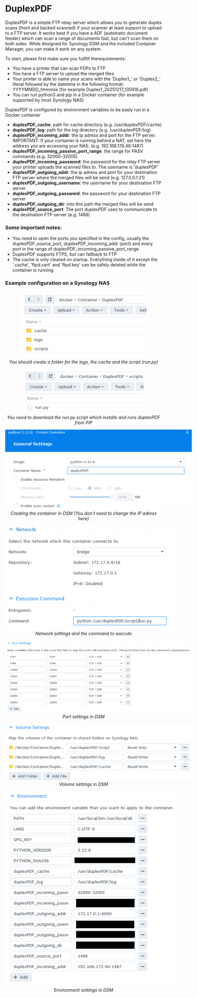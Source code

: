 # DuplexPDF

DuplexPDF is a simple FTP relay server which allows you to generate duplex scans (front and backed scanned) if your scanner at least support to upload to a FTP server. 
It works best if you have a ADF (automatic document feeder) which can scan a range of documents fast, but can't scan them on both sides. 
While designed for Synology DSM and the included Container Manager, you can make it work on any system.

To start, please first make sure you fullfill therequirements:

* You have a printer that can scan FDPs to FTP
* You have a FTP server to upload the merged files
* Your printer is able to name your scans with the 'Duplex1_' or 'Duplex2_' literal followed by the datetime in the following format: YYYYMMDD_hhmmss (for example Duplex1_20251217_135916.pdf)
* You can run python3 and pip in a Docker container (for example supported by most Synology NAS)

DuplexPDF is configured by environment variables to be easly run in a Docker container

* **duplexPDF_cache**: path for cache directory (e.g. /usr/duplexPDF/cache)
* **duplexPDF_log**: path for the log directory (e.g. /usr/duplexPDF/log)
* **duplexPDF_incoming_addr**: the ip adress and port for the FTP server. IMPORTANT: If your container is running behind a NAT, set here the address you are accessing your NAS. (e.g. 192.168.178.46:1487)
* **duplexPDF_incoming_passive_port_range**: the range for PASV commands (e.g. 32000-32005)
* **duplexPDF_incoming_password**: the password for the relay FTP server your printer uploads the scanned files to. The username is 'duplexPDF'
* **duplexPDF_outgoing_addr**: the ip adress and port for your destination FTP server where the merged files will be send (e.g. 127.0.0.1:21)
* **duplexPDF_outgoing_username**: the username for your destination FTP server
* **duplexPDF_outgoing_password**: the password for your destination FTP server
* **duplexPDF_outgoing_dir**: into this path the merged files will be send
* **duplexPDF_source_port**: The port duplexPDF uses to communicate to the destination FTP server (e.g. 1488)


### Some important notes:

* You need to open the ports you specified in the config, usually the duplexPDF_source_port, duplexPDF_incoming_addr (port) and every port in the range of duplexPDF_incoming_passive_port_range
* DuplexPDF supports FTPS, but can fallback to FTP
* The cache is only cleared on startup. Everything inside of it except the '.cache', 'ftpd.cert' and 'ftpd.key' can be safely deleted while the container is running

### Example configuration on a Synology NAS

<p align="center">
    <img src="https://raw.githubusercontent.com/andreasmz/duplexPDF/main/media/dsm_folders.png" style="max-width: 600px;"> <br>
    <em>You should create a folder for the logs, the cache and the script (run.py)</em>
</p> 
<p align="center">
    <img src="https://raw.githubusercontent.com/andreasmz/duplexPDF/main/media/dsm_script_run.png" style="max-width: 600px;"> <br>
    <em>You need to download the run.py script which installs and runs duplexPDF from PIP </em>
</p> 
<p align="center">
    <img src="https://raw.githubusercontent.com/andreasmz/duplexPDF/main/media/dsm_container_creation.png" style="max-width: 600px;"> <br>
    <em>Creating the container in DSM (You don't need to change the IP adress here)</em>
</p> 
<p align="center">
    <img src="https://raw.githubusercontent.com/andreasmz/duplexPDF/main/media/dsm_container_network_cmd.png" style="max-width: 600px;"> <br>
    <em>Network settings and the command to execute</em>
</p> 
<p align="center">
    <img src="https://raw.githubusercontent.com/andreasmz/duplexPDF/main/media/dsm_port_settings.png" style="max-width: 600px;"> <br>
    <em>Port settings in DSM</em>
</p> 
<p align="center">
    <img src="https://raw.githubusercontent.com/andreasmz/duplexPDF/main/media/dsm_volume_settings.png" style="max-width: 600px;"> <br>
    <em>Volume settings in DSM</em>
</p> 
<p align="center">
    <img src="https://raw.githubusercontent.com/andreasmz/duplexPDF/main/media/dsm_env_settings.png" style="max-width: 600px;"> <br>
    <em>Environment settings in DSM</em>
</p> 
